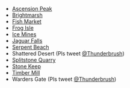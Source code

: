 - [Ascension Peak](Ascension.png)
- [Brightmarsh](Brightmarsh.bmp)
- [Fish Market](FishMarket.bmp)
- [Frog Isle](FrogIsle.bmp)
- [Ice Mines](IceMines.png)
- [Jaguar Falls](JaguarFalls.bmp)
- [Serpent Beach](SerpentBeach.bmp)
- Shattered Desert (Pls tweet [@Thunderbrush](https://twitter.com/intent/tweet?url=https%3A%2F%2Fpaladinsmaps.com&via=PaladinsDevHQ&text=Hey%20@ThunderBrush%2C%20we%20could%20use%20some%20top%20down%20map%20images%20for%20Paladins%20Maps%21))
- [Splitstone Quarry](SplitstoneQuarry.bmp)
- [Stone Keep](StoneKeep.bmp)
- [Timber Mill](TimberMill.png)
- Warders Gate (Pls tweet [@Thunderbrush](https://twitter.com/intent/tweet?url=https%3A%2F%2Fpaladinsmaps.com&via=PaladinsDevHQ&text=Hey%20@ThunderBrush%2C%20we%20could%20use%20some%20top%20down%20map%20images%20for%20Paladins%20Maps%21))
